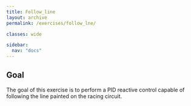 ```yaml
---
title: Follow_line
layout: archive
permalink: /exercises/follow_lne/

classes: wide

sidebar:
  nav: "docs"
---
```


## Goal

The goal of this exercise is to perform a PID reactive control capable of following the line painted on the racing circuit.
